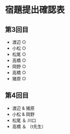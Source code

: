 # 宿題提出確認表

## 第3回目
- 渡辺 ○
- 小松 ○
- 松尾 ○
- 高橋 ○
- 岡野 ○
- 高橋 ○
- 猪原 ○

## 第4回目
- 渡辺 & 猪原
- 小松 & 岡野
- 松尾 ＆ 川口
- 高橋 ＆ （t先生）
